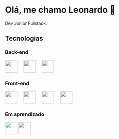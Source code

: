 # Olá, me chamo **Leonardo** 👋

Dev Júnior Fullstack.


## Tecnologias

### Back-end
<img src="https://cdn.jsdelivr.net/gh/devicons/devicon/icons/nodejs/nodejs-original.svg" width="40" height="40"/>⠀⠀<img src="https://cdn.jsdelivr.net/gh/devicons/devicon/icons/mysql/mysql-original-wordmark.svg" width="40" height="40" />⠀⠀<img src="https://cdn.jsdelivr.net/gh/devicons/devicon/icons/express/express-original.svg" width="40" height="40"/>
          
    
### Front-end
<img src="https://cdn.jsdelivr.net/gh/devicons/devicon/icons/javascript/javascript-original.svg" width="40" height="40" />⠀⠀<img src="https://cdn.jsdelivr.net/gh/devicons/devicon/icons/react/react-original.svg" width="40" height="40"/>⠀⠀<img src="https://cdn.jsdelivr.net/gh/devicons/devicon/icons/html5/html5-original.svg" width="40" height="40" />⠀⠀<img src="https://cdn.jsdelivr.net/gh/devicons/devicon/icons/css3/css3-original.svg" width="40" height="40" />

### Em aprendizado
<img src="https://cdn.jsdelivr.net/gh/devicons/devicon/icons/typescript/typescript-original.svg" width="40"/> <img src="https://cdn.jsdelivr.net/gh/devicons/devicon/icons/java/java-original.svg" width="40"/>
          
          

